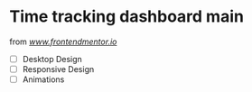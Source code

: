# Time tracking dashboard main

from *www.frontendmentor.io*

- [ ] Desktop Design
- [ ] Responsive Design
- [ ] Animations
